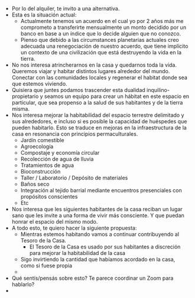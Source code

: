 - Por lo del alquiler, te invito a una alternativa.
- Esta es la situación actual:
	- Actualmente tenemos un acuerdo en el cual yo por 2 años más me comprometo a transferirte mensualmente un monto decidido por un banco en base a un índice que lo decide alguien que no conozco.
	- Pienso que debido a las circumstances planetarias actuales creo adecuada una renegociación de nuestro acuerdo, que tiene implícito un contexto de una civilización que está destruyendo la vida en la tierra.
- No nos interesa atrincherarnos en la casa y quedarnos toda la vida. Queremos viajar y habitar distintos lugares alrededor del mundo. Conectar con las comunidades locales y regenerar el habitat donde sea que estemos viviendo.
- Quisiera que juntes podamos trascender esta dualidad inquilino-propietario y seamos un equipo para crear un hábitat en este espacio en particular, que sea propenso a la salud de sus habitantes y de la tierra misma.
- Nos interesa mejorar la habitabilidad del espacio terrestre delimitado y sus alrededores, e incluso si es posible la capacidad de huéspedes que pueden habitarlo. Esto se traduce en mejoras en la infraestructura de la casa en resonancia con principios permaculturales.
	- Jardín comestible
	- Agroecología
	- Compostaje y economía circular
	- Recolección de agua de lluvia
	- Tratamientos de agua
	- Bioconstrucción
	- Taller / Laboratorio / Depósito de materiales
	- Baños seco
	- Integración al tejido barrial mediante encuentros presenciales con propósitos conscientes
	- Etc
- Nos interesa que les siguientes habitantes de la casa reciban un lugar sano que les invite a una forma de vivir más consciente. Y que puedan honrar el espacio del mismo modo.
- A todo esto, te quiero hacer la siguiente propuesta:
	- Mientras estemos habitando vamos a continuar contribuyendo al Tesoro de la Casa.
		- El Tesoro de la Casa es usado por sus habitantes a discreción para mejorar la habitabilidad de la casa
	- Sigo invirtiendo la cantidad que habíamos acordado en la casa, como si fuese propia
	-
- Qué sentís/pensás sobre esto? Te parece coordinar un Zoom para hablarlo?
-